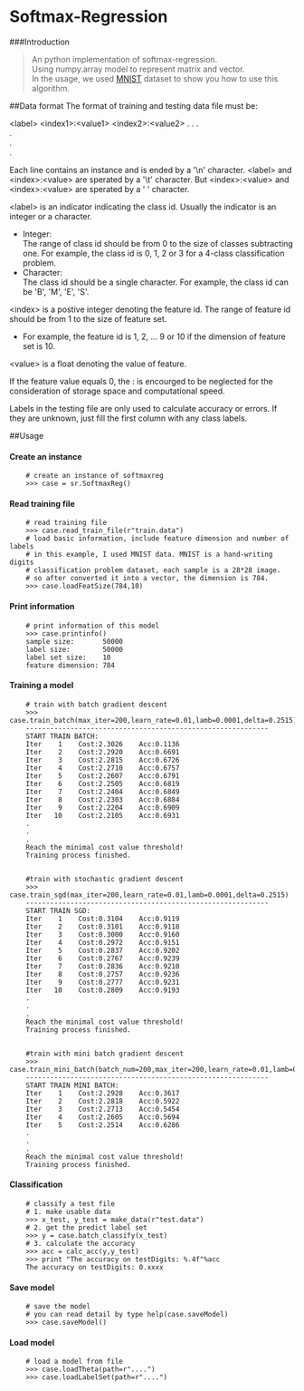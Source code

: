 # Softmax-Regression

###Introduction
> An python implementation of softmax-regression.<br>
> Using numpy.array model to represent matrix and vector.<br>
> In the usage, we used [MNIST](http://yann.lecun.com/exdb/mnist/) dataset to show you how to use this algorithm.

##Data format
The format of training and testing data file must be:<br>

\<label> \<index1>:\<value1> \<index2>:\<value2> . . .<br>
.<br>
.<br>
.<br>

Each line contains an instance and is ended by a '\n' character. \<label> and \<index>:\<value> are sperated by a '\t' character. But \<index>:\<value> and 
\<index>:\<value> are sperated by a ' ' character.<br>

\<label> is an indicator indicating the class id. Usually the indicator is an integer or a character.<br>

- Integer:<br>The range of class id should be from 0 to the size of classes subtracting one. For example, the class id is 0, 1, 2 or 3 for a 4-class classification problem.<br>
- Character:<br>
The class id should be a single character. For example, the class id can be 'B',
'M', 'E', 'S'.
 
\<index> is a postive integer denoting the feature id. The range of feature id should be from 1 to the size of feature set.

- For example, the feature id is 1, 2, ... 9 or 10 if the dimension of feature set is 10. 

\<value> is a float denoting the value of feature.


If the feature value equals 0, the <index>:<value> is encourged to be neglected
for the consideration of storage space and computational speed.

Labels in the testing file are only used to calculate accuracy or errors. 
If they are unknown, just fill the first column with any class labels.

##Usage

#### Create an instance
		# create an instance of softmaxreg
		>>> case = sr.SoftmaxReg()
		
		
#### Read training file		
		# read training file
		>>> case.read_train_file(r"train.data")
		# load basic information, include feature dimension and number of labels
		# in this example, I used MNIST data. MNIST is a hand-writing digits
		# classification problem dataset, each sample is a 28*28 image.
		# so after converted it into a vector, the dimension is 784.
		>>> case.loadFeatSize(784,10)

#### Print information
		# print information of this model
		>>> case.printinfo()
		sample size:       50000
		label size:        50000
		label set size:    10
		feature dimension: 784

#### Training a model
		
		# train with batch gradient descent
		>>> case.train_batch(max_iter=200,learn_rate=0.01,lamb=0.0001,delta=0.2515)
		------------------------------------------------------------
		START TRAIN BATCH:
		Iter    1    Cost:2.3026    Acc:0.1136
		Iter    2    Cost:2.2920    Acc:0.6691
		Iter    3    Cost:2.2815    Acc:0.6726
		Iter    4    Cost:2.2710    Acc:0.6757
		Iter    5    Cost:2.2607    Acc:0.6791
		Iter    6    Cost:2.2505    Acc:0.6819
		Iter    7    Cost:2.2404    Acc:0.6849
		Iter    8    Cost:2.2303    Acc:0.6884
		Iter    9    Cost:2.2204    Acc:0.6909
		Iter   10    Cost:2.2105    Acc:0.6931
		.
		.
		.
		Reach the minimal cost value threshold!
		Training process finished.
		
		
		#train with stochastic gradient descent
		>>> case.train_sgd(max_iter=200,learn_rate=0.01,lamb=0.0001,delta=0.2515)
		------------------------------------------------------------
		START TRAIN SGD:
		Iter    1    Cost:0.3104    Acc:0.9119
		Iter    2    Cost:0.3101    Acc:0.9118
		Iter    3    Cost:0.3000    Acc:0.9160
		Iter    4    Cost:0.2972    Acc:0.9151
		Iter    5    Cost:0.2837    Acc:0.9202
		Iter    6    Cost:0.2767    Acc:0.9239
		Iter    7    Cost:0.2836    Acc:0.9210
		Iter    8    Cost:0.2757    Acc:0.9236
		Iter    9    Cost:0.2777    Acc:0.9231
		Iter   10    Cost:0.2809    Acc:0.9193	
		.
		.
		.
		Reach the minimal cost value threshold!
		Training process finished.
		
		
		#train with mini batch gradient descent
		>>> case.train_mini_batch(batch_num=200,max_iter=200,learn_rate=0.01,lamb=0.0001,delta=0.2515)
		------------------------------------------------------------
		START TRAIN MINI BATCH:
		Iter    1    Cost:2.2928    Acc:0.3617
		Iter    2    Cost:2.2818    Acc:0.5922
		Iter    3    Cost:2.2713    Acc:0.5454
		Iter    4    Cost:2.2605    Acc:0.5694
		Iter    5    Cost:2.2514    Acc:0.6286
		.
		.
		.
		Reach the minimal cost value threshold!
		Training process finished.
		
#### Classification
		# classify a test file
		# 1. make usable data
		>>> x_test, y_test = make_data(r"test.data")
		# 2. get the predict label set
		>>> y = case.batch_classify(x_test)
		# 3. calculate the accuracy
		>>> acc = calc_acc(y,y_test)
		>>> print "The accuracy on testDigits: %.4f"%acc
		The accuracy on testDigits: 0.xxxx
		
#### Save model
		# save the model
		# you can read detail by type help(case.saveModel)
		>>> case.saveModel()
		
#### Load model
		# load a model from file
		>>> case.loadTheta(path=r"....")
		>>> case.loadLabelSet(path=r"....")
		
		